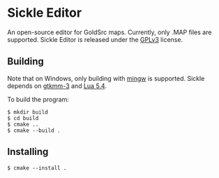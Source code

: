 
# Sickle Editor

An open-source editor for GoldSrc maps. Currently, only .MAP files are supported. Sickle Editor is released under the [GPLv3](https://www.gnu.org/licenses/gpl-3.0.en.html) license.


## Building

Note that on Windows, only building with [mingw](https://www.mingw-w64.org) is supported. Sickle depends on [gtkmm-3](https://gtkmm.org/en/index.html) and [Lua 5.4](https://www.lua.org).

To build the program:

```shell
$ mkdir build
$ cd build
$ cmake ..
$ cmake --build .
```

## Installing

```shell
$ cmake --install .
```

